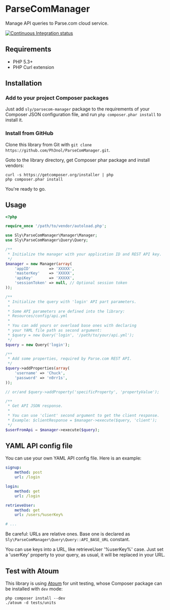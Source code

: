 # ParseComManager

Manage API queries to Parse.com cloud service.

[![Continuous Integration status](https://secure.travis-ci.org/Ph3nol/ParseComManager.png)](http://travis-ci.org/Ph3nol/ParseComManager)

## Requirements

* PHP 5.3+
* PHP Curl extension

## Installation

### Add to your project Composer packages

Just add `sly/parsecom-manager` package to the requirements of your Composer JSON configuration file,
and run `php composer.phar install` to install it.

### Install from GitHub

Clone this library from Git with `git clone https://github.com/Ph3nol/ParseComManager.git`.

Goto to the library directory, get Composer phar package and install vendors:

```
curl -s https://getcomposer.org/installer | php
php composer.phar install
```

You're ready to go.

## Usage

``` php
<?php

require_once '/path/to/vendor/autoload.php';

use Sly\ParseComManager\Manager\Manager;
use Sly\ParseComManager\Query\Query;

/**
 * Initialize the manager with your application ID and REST API key.
 */
$manager = new Manager(array(
    'appID'        => 'XXXXX',
    'masterKey'    => 'XXXXX',
    'apiKey'       => 'XXXXX',
    'sessionToken' => null, // Optional session token
));

/**
 * Initialize the query with 'login' API part parameters.
 *
 * Some API parameters are defined into the library:
 * Resources/config/api.yml
 *
 * You can add yours or overload base ones with declaring
 * your YAML file path as second argument:
 * $query = new Query('login', '/path/to/your/api.yml');
 */
$query = new Query('login');

/**
 * Add some properties, required by Parse.com REST API.
 */
$query->addProperties(array(
    'username' => 'Chuck',
    'password' => 'n0rr1s',
));

// or/and $query->addProperty('specificProperty', 'propertyValue');

/**
 * Get API JSON response.
 * 
 * You can use 'client' second argument to get the client response.
 * Example: $clientResponse = $manager->execute($query, 'client');
 */
$userFromApi = $manager->execute($query);

```

## YAML API config file

You can use your own YAML API config file. Here is an example:

``` yaml
signup:
    method: post
    url: /login

login:
    method: get
    url: /login

retrieveUser:
    method: get
    url: /users/%userKey%

# ...
```

Be careful: URLs are relative ones.
Base one is declared as `Sly\ParseComManager\Query\Query::API_BASE_URL` constant.

You can use keys into a URL, like retrieveUser '%userKey%' case.
Just set a 'userKey' property to your query, as usual, it will be replaced
in your URL.

## Test with Atoum

This library is using [Atoum](https://github.com/atoum/atoum) for unit testing,
whose Composer package can be installed with `dev` mode:

```
php composer install --dev
./atoum -d tests/units
```
